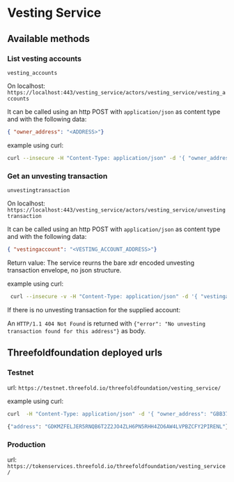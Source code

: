 # Vesting Service

## Available methods

### List vesting accounts

`vesting_accounts`

On localhost: `https://localhost:443/vesting_service/actors/vesting_service/vesting_accounts`

It can be called using an http POST with `application/json` as content type and with the following data:

```json
{ "owner_address": "<ADDRESS>"}
```

example using curl:

```sh
curl --insecure -H "Content-Type: application/json" -d '{ "owner_address": "GBB375L64ZDTW2APJMCOCPJROKTR43PA63J4PKK6Q6OD5LTP4ATCI7OJ"}' "https://localhost:443/vesting_service/actors/vesting_service/vesting_accounts"
```

### Get an unvesting transaction

`unvestingtransaction`

On localhost: `https://localhost:443/vesting_service/actors/vesting_service/unvestingtransaction`

It can be called using an http POST with `application/json` as content type and with the following data:

```json
{ "vestingaccount": "<VESTING_ACCOUNT_ADDRESS>"}
```

Return value: The service reurns the bare xdr encoded unvesting transaction envelope, no json structure.

example using curl:

```sh
 curl --insecure -v -H "Content-Type: application/json" -d '{ "vestingaccount":"GBEQG5YYLZFGPX6CIZUJSJHJ26MTLGKRJMT2I44XP3SLVSGKS3Q5BFO6"}' "https://localhost:443/vesting_service/actors/vesting_service/unvestingtransaction"
```

If there is no unvesting transaction for the supplied account:

An `HTTP/1.1 404 Not Found` is returned with `{"error": "No unvesting transaction found for this address"}` as body.

## Threefoldfoundation deployed urls

### Testnet

url: `https://testnet.threefold.io/threefoldfoundation/vesting_service/`

example using curl:

```sh
curl  -H "Content-Type: application/json" -d '{ "owner_address": "GBB375L64ZDTW2APJMCOCPJROKTR43PA63J4PKK6Q6OD5LTP4ATCI7OJ"}' "https://testnet.threefold.io/threefoldfoundation/vesting_service/vesting_accounts"

{"address": "GDKMZFELJER5RNQB6T2Z2JO4ZLH6PN5RHH4ZO6AW4LVPBZCFY2PIRENL"}
```

### Production

url: `https://tokenservices.threefold.io/threefoldfoundation/vesting_service/`

